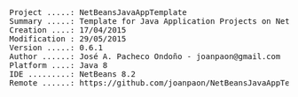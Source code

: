 <pre>

Project .....: NetBeansJavaAppTemplate
Summary .....: Template for Java Application Projects on NetBeans IDE
Creation ....: 17/04/2015
Modification : 29/05/2015
Version .....: 0.6.1
Author ......: José A. Pacheco Ondoño - joanpaon@gmail.com
Platform ....: Java 8
IDE .........: NetBeans 8.2
Remote ......: https://github.com/joanpaon/NetBeansJavaAppTemplate.git

</pre>
